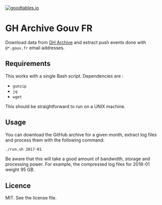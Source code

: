 [![goodtables.io](https://goodtables.io/badge/github/AntoineAugusti/gharchive-gouv-fr.svg)](https://goodtables.io/github/AntoineAugusti/gharchive-gouv-fr)

# GH Archive Gouv FR
Download data from [GH Archive](https://www.gharchive.org) and extract push events done with `@*.gouv.fr` email addresses.

## Requirements
This works with a single Bash script. Dependencies are :
- `gunzip`
- `jq`
- `wget`

This should be straightforward to run on a UNIX machine.

## Usage
You can download the GitHub archive for a given month, extract log files and process them with the following command:

```sh
./run.sh 2017-01
```

Be aware that this will take a good amount of bandwidth, storage and processing power. For example, the compressed log files for 2018-01 weight 95 GB.

## Licence
MIT. See the license file.
